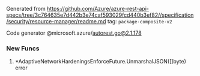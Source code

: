 Generated from https://github.com/Azure/azure-rest-api-specs/tree/3c764635e7d442b3e74caf593029fcd440b3ef82//specification/security/resource-manager/readme.md tag: `package-composite-v2`

Code generator @microsoft.azure/autorest.go@2.1.178


### New Funcs

1. *AdaptiveNetworkHardeningsEnforceFuture.UnmarshalJSON([]byte) error
